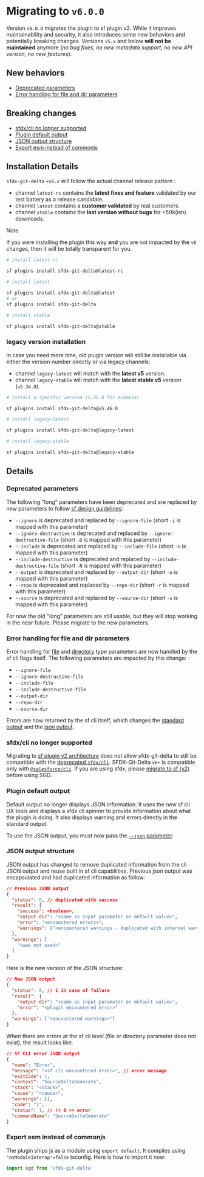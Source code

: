 # Migrating to `v6.0.0`

Version `v6.0.0` migrates the plugin to sf plugin v2.
While it improves maintainability and security, it also introduces some new behaviors and potentially breaking changes.
Versions `v5.x` and below **will not be maintained** anymore (_no bug fixes, no new metadata support, no new API version, no new features_). 

## New behaviors

* [Deprecated parameters](#deprecated-parameters)
* [Error handling for file and dir parameters](#param-error)

## Breaking changes

* [sfdx/cli no longer supported](#drop-old-cli)
* [Plugin default output](#default-output)
* [JSON output structure](#json-output)
* [Export esm instead of commonjs](#export-module)

## Installation Details

`sfdx-git-delta` `+v6.x` will follow the actual channel release pattern : 
- channel `latest-rc` contains the **latest fixes and feature** validated by our test battery as a release candidate.
- channel `latest` contains a **customer validated** by real customers.
- channel `stable` contains the **last version without bugs** for +50k(ish) downloads.

> [!NOTE]
> If you were installing the plugin this way **and** you are not impacted by the `v6` changes, then it will be totally transparent for you.

```sh
# install latest-rc

sf plugins install sfdx-git-delta@latest-rc

# install latest

sf plugins install sfdx-git-delta@latest
# or
sf plugins install sfdx-git-delta

# install stable

sf plugins install sfdx-git-delta@stable
```

### legacy version installation

In case you need more time, old plugin version will still be installable via either the version number directly or via legacy channels:
- channel `legacy-latest` will match with the **latest v5** version.
- channel `legacy-stable` will match with the **latest stable v5** version (`v5.34.0`).

```sh
# install a specific version (5.46.0 for example)

sf plugins install sfdx-git-delta@v5.46.0

# install legacy-latest

sf plugins install sfdx-git-delta@legacy-latest

# install legacy-stable

sf plugins install sfdx-git-delta@legacy-stable
```

## Details

### <a name="deprecated-parameters"></a> Deprecated parameters

The following "long" parameters have been deprecated and are replaced by new parameters to follow [sf design guidelines](https://github.com/salesforcecli/cli/wiki/Design-Guidelines-Flags):
- `--ignore` is deprecated and replaced by `--ignore-file` (short `-i` is mapped with this parameter)
- `--ignore-destructive` is deprecated and replaced by `--ignore-destructive-file` (short `-D` is mapped with this parameter)
- `--include` is deprecated and replaced by `--include-file` (short `-n` is mapped with this parameter)
- `--include-destructive` is deprecated and replaced by `--include-destructive-file` (short `-N` is mapped with this parameter)
- `--output` is deprecated and replaced by `--output-dir` (short `-o` is mapped with this parameter)
- `--repo` is deprecated and replaced by `--repo-dir` (short `-r` is mapped with this parameter)
- `--source` is deprecated and replaced by `--source-dir` (short `-s` is mapped with this parameter)

For now the old "long" parameters are still usable, but they will stop working in the near future. Please migrate to the new parameters.

### <a name="param-error"></a> Error handling for file and dir parameters

Error handling for [file](https://github.com/salesforcecli/cli/wiki/Code-Your-Plugin#file) and [directory](https://github.com/salesforcecli/cli/wiki/Code-Your-Plugin#directory) type parameters are now handled by the sf cli flags itself.
The following parameters are impacted by this change: 
- `--ignore-file`
- `--ignore-destructive-file`
- `--include-file`
- `--include-destructive-file`
- `--output-dir`
- `--repo-dir`
- `--source-dir`

Errors are now returned by the sf cli itself, which changes the [standard output](#default-output) and the [json output](#json-output).

### <a name="drop-old-cli"></a> sfdx/cli no longer supported

Migrating to [sf plugin v2 architecture](https://github.com/salesforcecli/cli/wiki/Quick-Introduction-to-Developing-sf-Plugins) does not allow sfdx-git-delta to still be compatible with the [deprecated `sfdx/cli`](https://github.com/salesforcecli/sfdx-cli/).
SFDX-Git-Delta `v6+` is compatible only with [`@salesforce/cli`](https://github.com/salesforcecli/cli).
If you are using sfdx, please [migrate to sf (v2)](https://developer.salesforce.com/docs/atlas.en-us.sfdx_setup.meta/sfdx_setup/sfdx_setup_move_to_sf_v2.htm) before using SGD.

### <a name="default-output"></a> Plugin default output

Default output no longer displays JSON information.
It uses the new sf cli UX tools and displays a sfdx cli spinner to provide information about what the plugin is doing.
It also displays warning and errors directly in the standard output.

To use the JSON output, you must now pass the [`--json` parameter](#json-output).

### <a name="json-output"></a> JSON output structure

JSON output has changed to remove duplicated information from the cli JSON output and reuse built in sf cli capabilities.
Previous json output was encapsulated and had duplicated information as follow:
```json
// Previous JSON output
{
  "status": 0, // duplicated with success
  "result": { 
    "success": <boolean>,
    "output-dir": "<same as input parameter or default value>",
    "error": "<encountered errors>",
    "warnings": ["<encountered warnings - duplicated with internal warnings>"]
  },
  "warnings": [
    "<was not used>"
  ]
}
```

Here is the new version of the JSON structure:
```json
// New JSON output
{
  "status": 0, // 1 in case of failure
  "result": {
    "output-dir": "<same as input parameter or default value>",
    "error": "<plugin encountered error>"
  },
  "warnings": ["<encountered warnings>"]
}
```

When there are errors at the sf cli level (file or directory parameter does not exist), the result looks like:
```json
// SF CLI error JSON output
{
  "name": "Error",
  "message": "<sf cli encountered error>", // error message
  "exitCode": 1,
  "context": "SourceDeltaGenerate",
  "stack": "<stack>",
  "cause": "<cause>",
  "warnings": [],
  "code": "1",
  "status": 1, // != 0 => error
  "commandName": "SourceDeltaGenerate"
}
```

### <a name="export-module"></a> Export esm instead of commonjs

The plugin ships js as a module using `export default`.
It compiles using `"esModuleInterop"=false` tsconfig.
Here is how to import it now:

```js
import sgd from 'sfdx-git-delta'
```